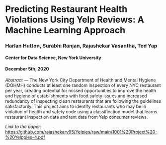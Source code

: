 # Predicting Restaurant Health Violations Using Yelp Reviews: A Machine Learning Approach
### Harlan Hutton, Surabhi Ranjan, Rajashekar Vasantha, Ted Yap
#### Center for Data Science, New York University
#### December 5th, 2020


*Abstract* — The New York City Department of Health and Mental Hygiene (DOHMH) conducts at least one random inspection of every NYC restaurant per year, creating potential for missed opportunities to improve the health and hygiene of establishments with food safety issues and increased redundancy of inspecting clean restaurants that are following the guidelines satisfactorily. This project aims to identify restaurants who may be in violation of health and safety code using a classification model that learns restaurant inspection data and text data from Yelp consumer reviews. 

*Link to the paper:* https://github.com/rajashekarv95/Yelpies/raw/main/1001%20Project%20-%20Yelppies-4.pdf
